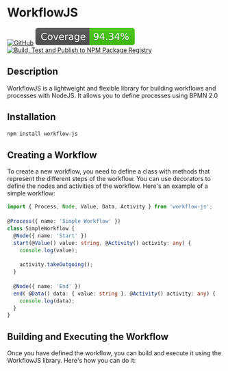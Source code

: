 # WorkflowJS

[![GitHub](https://img.shields.io/github/license/vhidvz/workflow-js?style=flat)](https://vhidvz.github.io/workflow-js/)
[![Coverage](https://raw.githubusercontent.com/vhidvz/workflow-js/master/coverage-badge.svg)](https://htmlpreview.github.io/?https://github.com/vhidvz/workflow-js/blob/master/docs/coverage/lcov-report/index.html)
[![Build, Test and Publish to NPM Package Registry](https://github.com/vhidvz/workflow-js/actions/workflows/npm-ci.yml/badge.svg)](https://github.com/vhidvz/workflow-js/actions/workflows/npm-ci.yml)

## Description

WorkflowJS is a lightweight and flexible library for building workflows and processes with NodeJS. It allows you to define processes using BPMN 2.0

## Installation

```sh
npm install workflow-js
```

## Creating a Workflow

To create a new workflow, you need to define a class with methods that represent the different steps of the workflow. You can use decorators to define the nodes and activities of the workflow. Here's an example of a simple workflow:

```ts
import { Process, Node, Value, Data, Activity } from 'workflow-js';

@Process({ name: 'Simple Workflow' })
class SimpleWorkflow {
  @Node({ name: 'Start' })
  start(@Value() value: string, @Activity() activity: any) {
    console.log(value);

    activity.takeOutgoing();
  }

  @Node({ name: 'End' })
  end( @Data() data: { value: string }, @Activity() activity: any) {
    console.log(data);
  }
}
```

## Building and Executing the Workflow

Once you have defined the workflow, you can build and execute it using the WorkflowJS library. Here's how you can do it:
